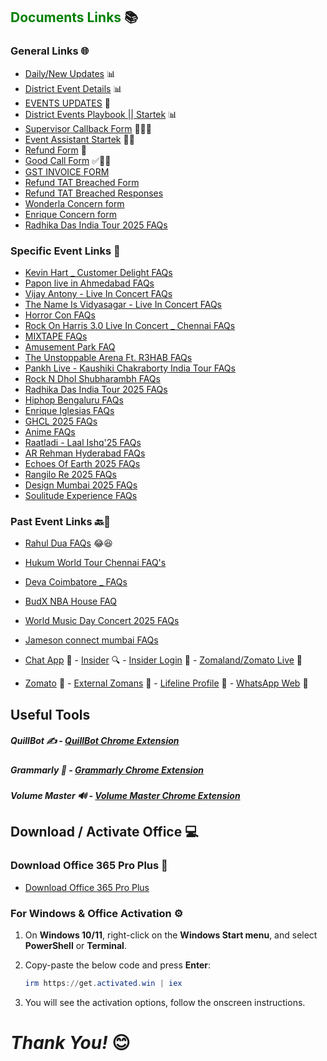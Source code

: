 ## <span style="color: Green;">Documents Links</span> 📚

### General Links 🌐

- <a href="https://docs.google.com/document/d/1bzqkjt2vp1WsvrvUKFBUWYdZk5LY_tjonZ1XOxkIvEw/edit?tab=t.0" target="_blank">Daily/New Updates</a> 📊
- <a href="https://docs.google.com/spreadsheets/d/1it4rlECHXYQtrjr24LQ3MzIkkOjy9dFdY92cCe201IE/edit?gid=89651715#gid=89651715" target="_blank">District Event Details</a> 📊
- <a href="https://docs.google.com/spreadsheets/d/1awPy28Dw_jGX907CiAoTCtIGIYg0iKshfoMxRAQqUKw/edit?gid=1594796217#gid=1594796217" target="_blank">EVENTS UPDATES</a> 🔄
- <a href="https://docs.google.com/spreadsheets/d/1aYI3pZfB2sVEacRNUqfh8lWTW5rmJfeN/edit?gid=998317989#gid=998317989" target="_blank">District Events Playbook || Startek</a> 📊
- <a href="https://docs.google.com/forms/d/e/1FAIpQLSdQxGIRM5rbLs8Ix63UdL60R0Q3LOHeMAfr-qSc-a5ONUwx-A/viewform" target="_blank">Supervisor Callback Form</a> 🧑‍💼📞
- <a href="https://docs.google.com/spreadsheets/d/1v5hjXGbT-6jwsaAPbZvPnW0DKGEtPesjvojBuyhlxtw/edit?gid=54505668#gid=54505668" target="_blank">Event Assistant Startek</a> 🧑‍💼
- <a href="https://docs.google.com/forms/u/0/d/e/1FAIpQLScozlEwq8q4piV1PoflZOyTkBQlsTp0NCd_HS_y69xCVBHgXQ/formResponse" target="_blank">Refund Form</a> 📝
- <a href="https://docs.google.com/forms/d/1q1jPlxsW5ee2aB35j_sOxnOIKz5ga-p-r1WFvZR-ieA/viewform?pli=1&pli=1&edit_requested=true" target="_blank">Good Call Form</a> ✅💯📞
- <a href="https://docs.google.com/forms/d/1I8owItVNDcm_20qwuoS-VgxJ_7zjBoDVx7em9UVjm9s/preview?pli=1&pli=1&edit_requested=true" target="_blank">GST INVOICE FORM</a>
- <a href="https://docs.google.com/forms/d/e/1FAIpQLSexHaf-8f3m0aqW5nOOt5PlsfxIFW3PepDtPB2T3mGDDHC7FA/viewform" target="_blank">Refund TAT Breached Form</a>
- <a href="https://docs.google.com/spreadsheets/d/1azVjzym_o2y0a399pQRrmzyT6g8BVaFyLceyoivKwMs/edit?resourcekey=&hl=en&gid=208139129#gid=208139129" target="_blank">Refund TAT Breached Responses</a>
- <a href="https://docs.google.com/forms/d/e/1FAIpQLSe7Ll_EY67X7vjfkeoIHgyAqYOT5tXjP8w8GTl8X3aqRVB-HA/viewform" target="_blank">Wonderla Concern form</a>
- <a href="https://docs.google.com/forms/d/e/1FAIpQLScy31P7WmukUigkDEyz-kp7_MH-r9Mp6uVURi-YXjQsQCrlcg/viewform" target="_blank">Enrique Concern form</a>
- <a href="https://docs.google.com/spreadsheets/d/1WjWNHdM9srJ3S0kX9XFJ9Ia4PFYIGYHZgSxiPPXeE4Y/edit?gid=1530930880#gid=1530930880" target="_blank">Radhika Das India Tour 2025 FAQs</a>

### Specific Event Links 🎤
- <a href="https://docs.google.com/spreadsheets/d/1AwvNr856Ot63v4Ga-A-B5XUD_RI2M9iIeifOvMihLI8/edit?gid=1240997585#gid=1240997585" target="_blank">Kevin Hart _ Customer Delight FAQs</a>
- <a href="https://docs.google.com/spreadsheets/d/1YKMeX3NdfpWZg5idx5q-baAtgX-LbWQjtT2m_xZpBxA/edit?gid=627689091#gid=627689091" target="_blank">Papon live in Ahmedabad FAQs</a>
- <a href="https://docs.google.com/spreadsheets/d/18p14CO8Yqn_0YPw9BUf4TBZRyF5-D_fwxD9smWmiB5M/edit?gid=126394421#gid=126394421" target="_blank">Vijay Antony - Live In Concert FAQs</a>
- <a href="https://docs.google.com/spreadsheets/d/12t54NJcjDs6bb5_xPMYry1Uej0VJUwv9critt39Zbc8/edit?gid=2111752994#gid=2111752994" target="_blank">The Name Is Vidyasagar - Live In Concert  FAQs</a>
- <a href="https://docs.google.com/spreadsheets/d/1K4X9CUQEWar1BM86UP3p1veNDR2UMgClSbN0PdJ_cPU/edit?gid=1968951272#gid=1968951272" target="_blank">Horror Con FAQs</a>
- <a href="https://docs.google.com/spreadsheets/d/1IfzKhVMEZuzQ7aJa_Wijt0FkAeW-cdnbccCR8wKL14I/edit?gid=1505444785#gid=1505444785" target="_blank">Rock On Harris 3.0 Live In Concert _ Chennai FAQs</a>
- <a href="https://docs.google.com/spreadsheets/d/1_HIgY8yTwB6tUCAN1CGStzoC0CtHvaVOYWNKLK7dlJ0/edit?gid=0#gid=0" target="_blank">MIXTAPE FAQs</a>
- <a href="https://docs.google.com/spreadsheets/d/1B35Dr0aKuT52Fx24iwgX_8o26tSOTUWcjyyDGfDIDX8/edit?gid=1612711726#gid=1612711726" target="_blank">Amusement Park FAQ</a>
- <a href="https://docs.google.com/spreadsheets/d/1gQNuYY55SLWiWBj41JbLnN-Lz6MO2AiQhnQ8BYfPu60/edit?gid=1825085651#gid=1825085651" target="_blank"> The Unstoppable Arena Ft. R3HAB FAQs</a>
- <a href="https://docs.google.com/spreadsheets/d/11zCvdkawAHhrQcWioCgbG4rD5jqT4QInhmO62Dsji8Q/edit?gid=1740662515#gid=1740662515" target="_blank">Pankh Live - Kaushiki Chakraborty India Tour FAQs</a>
- <a href="https://docs.google.com/spreadsheets/d/1ts8BGX1W1i7mJjPrUZEkJE0ZLAtq5sp_WUtpBfBqNOg/edit?gid=1909423728#gid=1909423728" target="_blank">Rock N Dhol Shubharambh FAQs</a>
- <a href="https://docs.google.com/spreadsheets/d/1WjWNHdM9srJ3S0kX9XFJ9Ia4PFYIGYHZgSxiPPXeE4Y/edit?gid=1530930880#gid=1530930880" target="_blank">Radhika Das India Tour 2025 FAQs</a>
- <a href="https://docs.google.com/spreadsheets/d/1LL5AIVaxXsEA0d26Z5r_JSIyRqzFyPK_kziDegS-_IY/edit?gid=598414130#gid=598414130" target="_blank">Hiphop Bengaluru FAQs</a>
- <a href="https://docs.google.com/spreadsheets/d/1UwVN9HZOQj5UHFjRb2HeCETNRggZT2hsExFiP-BnsLE/edit?gid=413358260#gid=413358260" target="_blank">Enrique Iglesias FAQs</a>
- <a href="https://docs.google.com/spreadsheets/d/1SG8ae8SUoWzyZb7T1t2hvPFrLoDZMX_A3yC2ut4b-FA/edit?gid=1242757073#gid=1242757073" target="_blank">GHCL 2025 FAQs</a>
- <a href="https://docs.google.com/spreadsheets/d/1qwAVecLBpEb2L-1Nr5d5H3ZWbIYICdgNgbD_k33cUFk/edit?gid=1400087902#gid=1400087902" target="_blank">Anime FAQs</a>
- <a href="https://docs.google.com/spreadsheets/d/1ReC3DmkPVUX2Mt_UEwDW6Ztxcp3onDr48g4uC0pBdzo/edit?gid=898781213#gid=898781213" target="_blank">Raatladi - Laal Ishq'25 FAQs</a>
- <a href="https://docs.google.com/spreadsheets/d/1ZSMSpty0tbxh3HUEc51-8SVh9S8ZRcWL6wtkZgCtjDk/edit?gid=133549025#gid=133549025" target="_blank">AR Rehman Hyderabad FAQs</a>
- <a href="https://docs.google.com/spreadsheets/d/1j-d2h5zU0Bj6D0ZPSsWNeqXp2JorfAimCBMRe3i8A_Y/edit?gid=892280945#gid=892280945" target="_blank">Echoes Of Earth 2025 FAQs</a>
- <a href="https://docs.google.com/spreadsheets/d/135fXG2AdzIj9CyaBuM1v97nyROKKw4_p3z_4VLdvomU/edit?gid=340514647#gid=340514647" target="_blank">Rangilo Re 2025 FAQs</a>
- <a href="https://docs.google.com/spreadsheets/d/1KwrOMtNHkIGGMSTtlg6AN6UXR1Zh8rnYE69_GzZx1uI/edit?gid=683089698#gid=683089698" target="_blank">Design Mumbai 2025 FAQs</a>
- <a href="https://docs.google.com/spreadsheets/d/1Bq5n-kSTwht_m-vnsOMianFX-OplIchn3gsEXb9EeQ4/edit?gid=242246744#gid=242246744" target="_blank">Soulitude Experience FAQs</a>

### Past Event Links 🔙📅 
- <a href="https://docs.google.com/spreadsheets/d/1Bwk7V-KfmK92IQzGUW6dmdqdsnG1had1Ko5YSUZxk6s/edit?gid=458075922#gid=458075922" target="_blank">Rahul Dua FAQs</a> 😂😆
- <a href="https://docs.google.com/spreadsheets/d/16Q-AjGN6JQsfexCiEKIvkUZMa8H51yymYNhSM1eeXgU/edit?gid=1680799692#gid=1680799692" target="_blank">Hukum World Tour Chennai FAQ's</a>
- <a href="https://docs.google.com/spreadsheets/d/1i-Aa_EfrPLTkDs1t_2UNMR-LtxoaAHe9wQWBWjYWYDE/edit?gid=1098976194#gid=1098976194" target="_blank">Deva Coimbatore _ FAQs</a>
- <a href="https://docs.google.com/spreadsheets/d/1YpaRVrMjCoPm97N8H-3tvn0ixjV-mv3dAZY3HaGp9hU/edit?gid=520399225#gid=520399225" target="_blank">BudX NBA House FAQ</a>
- <a href="https://docs.google.com/spreadsheets/d/18T-LMZk7OF22Q76pYIk_tYERWnL1Ll0LSlYcfbRsJgI/edit?gid=646419934#gid=646419934" target="_blank">World Music Day Concert 2025 FAQs</a>
- <a href="https://docs.google.com/spreadsheets/d/1gKwVrNnHLMRa4oAqq_YJnE5GQlm0rra7sASgtow55s8/edit?gid=312893281#gid=312893281" target="_blank">Jameson connect mumbai FAQs</a>












- <a href="https://external.zomans.com/support/agent" target="_blank">Chat App</a> 💬 - <a href="https://insider.in" target="_blank">Insider</a> 🔍 - <a href="https://admin.insider.in" target="_blank">Insider Login</a> 🔑 - <a href="https://www.zomato.com/live" target="_blank">Zomaland/Zomato Live</a> 🎉   
- <a href="https://www.zomato.com/" target="_blank">Zomato</a> 🍴 - <a href="https://external.zomans.com/" target="_blank">External Zomans</a> 🔗 - <a href="https://external-access.zomans.com/#/apps" target="_blank">Lifeline Profile</a> 🏥 - <a href="https://web.whatsapp.com/" target="_blank">WhatsApp Web</a> 💬

## Useful Tools

##### QuillBot ✍️ - <a href="https://chromewebstore.google.com/detail/quillbot-ai-writing-and-g/iidnbdjijdkbmajdffnidomddglmieko?hl=en-US&utm_source=quillbot.com&utm_medium=referral&utm_campaign=extension_landing_page&utm_content=fixed_banner&utm_term=direct" target="_blank">QuillBot Chrome Extension</a>

##### Grammarly 📝 - <a href="https://chromewebstore.google.com/detail/grammarly-ai-writing-and/kbfnbcaeplbcioakkpcpgfkobkghlhen?hl=en" target="_blank">Grammarly Chrome Extension</a>

##### Volume Master 🔊 - <a href="https://chromewebstore.google.com/detail/volume-master/jghecgabfgfdldnmbfkhmffcabddioke" target="_blank">Volume Master Chrome Extension</a>

## Download / Activate Office 💻

### Download Office 365 Pro Plus 🔽

- <a href="https://c2rsetup.officeapps.live.com/c2r/download.aspx?ProductreleaseID=O365ProPlusRetail&platform=x64&language=en-us&version=O16GA" target="_blank">Download Office 365 Pro Plus</a>

### For Windows & Office Activation ⚙️

1. On **Windows 10/11**, right-click on the **Windows Start menu**, and select **PowerShell** or **Terminal**.

2. Copy-paste the below code and press **Enter**:

    ```powershell
    irm https://get.activated.win | iex
    ```

3. You will see the activation options, follow the onscreen instructions.


# _Thank You!_ 😊 
